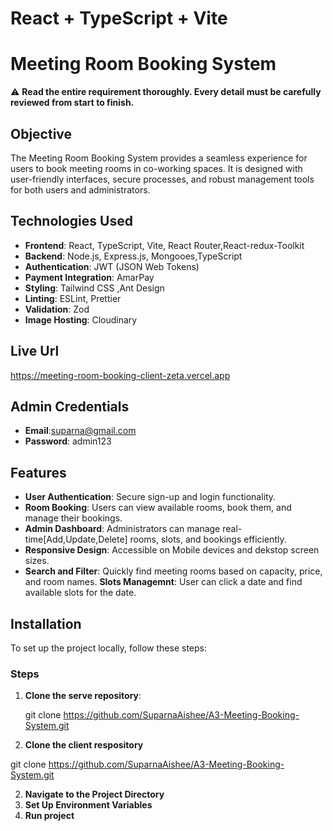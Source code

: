 # React + TypeScript + Vite
# Meeting Room Booking System

⚠️ **Read the entire requirement thoroughly. Every detail must be carefully reviewed from start to finish.**


## Objective
The Meeting Room Booking System provides a seamless experience for users to book meeting rooms in co-working spaces. It is designed with user-friendly interfaces, secure processes, and robust management tools for both users and administrators.

## Technologies Used
- **Frontend**: React, TypeScript, Vite, React Router,React-redux-Toolkit
- **Backend**: Node.js, Express.js, Mongooes,TypeScript
- **Authentication**: JWT (JSON Web Tokens)
- **Payment Integration**: AmarPay 
- **Styling**: Tailwind CSS ,Ant Design
- **Linting**: ESLint, Prettier
- **Validation**: Zod
- **Image Hosting**: Cloudinary


## Live Url
https://meeting-room-booking-client-zeta.vercel.app


## Admin Credentials
- **Email**:suparna@gmail.com
- **Password**: admin123


## Features
- **User Authentication**: Secure sign-up and login functionality.
- **Room Booking**: Users can view available rooms, book them, and manage their bookings.
- **Admin Dashboard**: Administrators can manage real-time[Add,Update,Delete] rooms, slots, and bookings efficiently.
- **Responsive Design**: Accessible on Mobile devices and dekstop screen sizes.
- **Search and Filter**: Quickly find meeting rooms based on capacity, price, and room names.
**Slots Managemnt**: User can click a date and find available slots for the date.


## Installation
To set up the project locally, follow these steps:


### Steps
1. **Clone the serve repository**:
   
   git clone https://github.com/SuparnaAishee/A3-Meeting-Booking-System.git

2. **Clone the client respository**

  git clone https://github.com/SuparnaAishee/A3-Meeting-Booking-System.git

2. **Navigate to the Project Directory**
3. **Set Up Environment Variables**
4. **Run project**